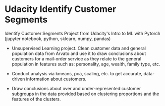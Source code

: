 # Udacity Identify Customer Segments
Identify Customer Segments Project from Udacity's Intro to ML with Pytorch (jupyter notebook, python, sklearn, numpy, pandas)

- Unsupervised Learning project.  Clean customer data and general population data from Arvato and use it to draw conclusions about
customers for a mail-order service as they relate to the general population in features such as: personality, age, wealth, family type,
etc.

- Conduct analysis via kmeans, pca, scaling, etc. to get accurate, data-driven information about customers.

- Draw conclusions about over and under-represented customer subgroups in the data provided based on clustering proportions
and the features of the clusters.
